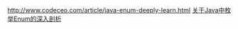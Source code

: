 http://www.codeceo.com/article/java-enum-deeply-learn.html   [关于Java中枚举Enum的深入剖析](http://www.codeceo.com/article/java-enum-deeply-learn.html)

  


